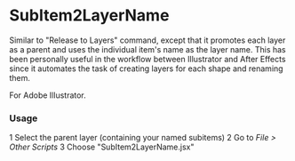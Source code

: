 # SubItem2LayerName
Similar to "Release to Layers" command, except that it promotes each layer as a parent and uses the individual item's name as the layer name. This has been personally useful in the workflow between Illustrator and After Effects since it automates the task of creating layers for each shape and renaming them. 

For Adobe Illustrator. 

### Usage
1 Select the parent layer (containing your named subitems)
2 Go to *File > Other Scripts*
3 Choose "SubItem2LayerName.jsx"
